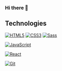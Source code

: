 ### Hi there 👋

<!--
**PawelMatusz/PawelMatusz** is a ✨ _special_ ✨ repository because its `README.md` (this file) appears on your GitHub profile.

Here are some ideas to get you started:

- 🔭 I’m currently working on ...
- 🌱 I’m currently learning ...
- 👯 I’m looking to collaborate on ...
- 🤔 I’m looking for help with ...
- 💬 Ask me about ...
- 📫 How to reach me: ...
- 😄 Pronouns: ...
- ⚡ Fun fact: ...
-->
## Technologies 

[![HTML5](https://img.shields.io/badge/-HTML5-E34F26?style=flat-square&logo=html5&logoColor=white&link=https://github.com/PawelMatusz/)](https://github.com/PawelMatusz/)
[![CSS3](https://img.shields.io/badge/-CSS3-1572B6?style=flat-square&logo=css3&link=https://github.com/PawelMatusz/)](https://github.com/PawelMatusz/)
[![Sass](https://img.shields.io/badge/-Sass-black?style=flat-square&logo=Sass&logoColor=pink)](https://github.com/PawelMatusz/)

[![JavaScript](https://img.shields.io/badge/-JavaScript-black?style=flat-square&logo=javascript&link=https://github.com/PawelMatusz/)](https://github.com/PawelMatusz/)

[![React](https://img.shields.io/badge/-React-black?style=flat-square&logo=react)](https://github.com/PawelMatusz/)

[![Git](https://img.shields.io/badge/-Git-black?style=flat-square&logo=git&link=https://github.com/PawelMatusz/)](https://github.com/PawelMatusz/)
